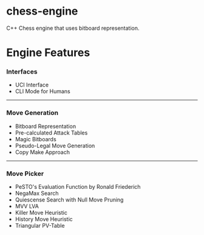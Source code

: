 chess-engine
===
C++ Chess engine that uses bitboard representation.

Engine Features
===

### Interfaces
- UCI Interface
- CLI Mode for Humans

---

### Move Generation
- Bitboard Representation
- Pre-calculated Attack Tables
- Magic Bitboards
- Pseudo-Legal Move Generation
- Copy Make Approach

---

### Move Picker
- PeSTO's Evaluation Function by Ronald Friederich
- NegaMax Search
- Quiescense Search with Null Move Pruning
- MVV LVA
- Killer Move Heuristic
- History Move Heuristic
- Triangular PV-Table